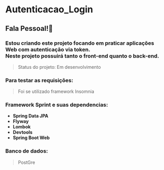 # Autenticacao_Login
## Fala Pessoal!👋
### Estou criando este projeto focando em praticar aplicações Web com autenticação via token. <br/> Neste projeto possuirá tanto o front-end quanto o back-end.
> Status do projeto: Em desenvolvimento
### Para testar as requisições:
> Foi se utilizado framework Insomnia
### Framework Sprint e suas dependencias:
  - **Spring Data JPA**
  - **Flyway**
  - **Lombok**
  - **Devtools**
  - **Spring Boot Web**
### Banco de dados:
> PostGre

